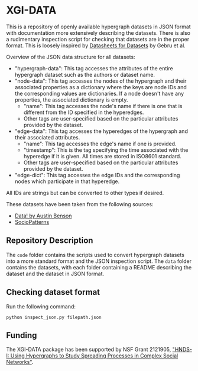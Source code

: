 # XGI-DATA
 
This is a repository of openly available hypergraph datasets in JSON format with documentation more extensively describing the datasets. There is also a rudimentary inspection script for checking that datasets are in the proper format. This is loosely inspired by [Datasheets for Datasets](https://arxiv.org/abs/1803.09010) by Gebru et al.

Overview of the JSON data structure for all datasets:
* "hypergraph-data": This tag accesses the attributes of the entire hypergraph dataset such as the authors or dataset name.
* "node-data": This tag accesses the nodes of the hypergraph and their associated properties as a dictionary where the keys are node IDs and the corresponding values are dictionaries. If a node doesn't have any properties, the associated dictionary is empty.
  * "name": This tag accesses the node's name if there is one that is different from the ID specified in the hyperedges.
  * Other tags are user-specified based on the particular attributes provided by the dataset.
* "edge-data": This tag accesses the hyperedges of the hypergraph and their associated attributes.
  * "name": This tag accesses the edge's name if one is provided.
  * "timestamp": This is the tag specifying the time associated with the hyperedge if it is given. All times are stored in ISO8601 standard.
  * Other tags are user-specified based on the particular attributes provided by the dataset.
* "edge-dict": This tag accesses the edge IDs and the corresponding nodes which participate in that hyperedge.

All IDs are strings but can be converted to other types if desired.

These datasets have been taken from the following sources:
* [Data! by Austin Benson](https://www.cs.cornell.edu/~arb/data/)
* [SocioPatterns](http://www.sociopatterns.org/)

## Repository Description
The `code` folder contains the scripts used to convert hypergraph datasets into a more standard format and the JSON inspection script. The `data` folder contains the datasets, with each folder containing a README describing the dataset and the dataset in JSON format.

## Checking dataset format
Run the following command:
```
python inspect_json.py filepath.json
```

## Funding
The XGI-DATA package has been supported by NSF Grant 2121905, ["HNDS-I: Using Hypergraphs to Study Spreading Processes in Complex Social Networks"](https://www.nsf.gov/awardsearch/showAward?AWD_ID=2121905).